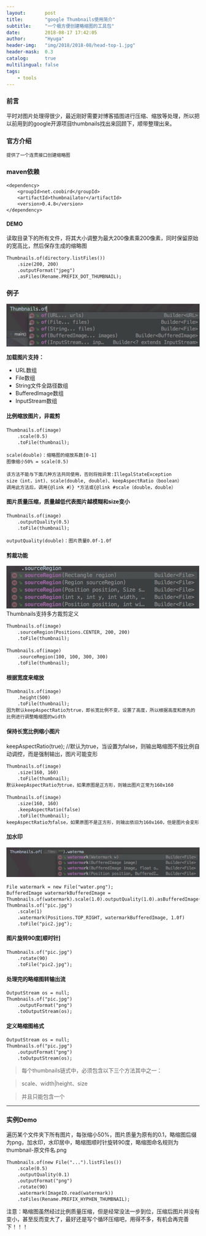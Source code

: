 ```yaml
---
layout:       post
title:        "google Thumbnails使用简介"
subtitle:     "一个极方便创建略缩图的工具包"
date:         2018-08-17 17:42:05
author:       "Hyuga"
header-img:   "img/2018/2018-08/head-top-1.jpg"
header-mask:  0.3
catalog:      true
multilingual: false
tags:
    - tools
---
```


### 前言
平时对图片处理得很少，最近刚好需要对博客插图进行压缩、缩放等处理，所以把以前用到的google开源项目thumbnails找出来回顾下，顺带整理出来。

### 官方介绍
    提供了一个连贯接口创建缩略图

### maven依赖
```
<dependency>
    <groupId>net.coobird</groupId>
    <artifactId>thumbnailator</artifactId>
    <version>0.4.8</version>
</dependency>
```

#### DEMO
读取目录下的所有文件，将其大小调整为最大200像素乘200像素，同时保留原始的宽高比，然后保存生成的缩略图
```
Thumbnails.of(directory.listFiles())
    .size(200, 200)
    .outputFormat("jpeg")
    .asFiles(Rename.PREFIX_DOT_THUMBNAIL);
```


### 例子

![](/img/2018/2018-08/471FB23F-E3FE-4B10-9DAB-8F012E18046E.png)

**加载图片支持：**
* URL数组
* File数组
* String文件全路径数组
* BufferedImage数组
* InputStream数组

#### 比例缩放图片，非裁剪
```
Thumbnails.of(image)
    .scale(0.5)
    .toFile(thumbnail);

scale(double)：缩略图的缩放系数[0-1]
图像缩小50% = scale(0.5)

该方法不能与下面几种方法共同使用，否则将抛异常:IllegalStateException
size（int，int)、scale(double, double)、keepAspectRatio（boolean）
调用此方法后，调用{@link #）} *方法或{@link #scale（double，double）

```

#### 图片质量压缩，质量越低代表图片越模糊和size变小
```
Thumbnails.of(image)
    .outputQuality(0.5)
    .toFile(thumbnail);

outputQuality(double)：图片质量0.0f-1.0f
```

#### 剪裁功能
![](/img/2018/2018-08/6C887AFE-1B0F-4F6E-BE8A-FB79DAAB2EED.png)
Thumbnails支持多方裁剪定义
```
Thumbnails.of(image)
    .sourceRegion(Positions.CENTER, 200, 200)
    .toFile(thumbnail);

Thumbnails.of(image)
    .sourceRegion(100, 100, 300, 300)
    .toFile(thumbnail);
```

#### 根据宽度来缩放
```
Thumbnails.of(image)
    .height(500)
    .toFile(thumbnail);
因为默认keepAspectRatio为true，即长宽比例不变，设置了高度，所以根据高度和原先的比例进行调整略缩图的width
```

#### 保持长宽比例缩小图片
keepAspectRatio(true);  //默认为true，当设置为false，则输出略缩图不按比例自动调控，而是强制输出，图片可能变形
```
Thumbnails.of(image)
    .size(160, 160)
    .toFile(thumbnail);
默认keepAspectRatio为true，如果原图是正方形，则输出图片正常为160x160

Thumbnails.of(image)
    .size(160, 160)
    .keepAspectRatio(false)
    .toFile(thumbnail);
keepAspectRatio为false，如果原图不是正方形，则输出依旧为160x160，但是图片会变形

```

#### 加水印
![](/img/2018/2018-08/DA2EA278-8555-4A19-9B9A-ABC0BFC37DCC.png)
```
File watermark = new File("water.png");
BufferedImage watermarkBufferedImage = Thumbnails.of(watermark).scale(1.0).outputQuality(1.0).asBufferedImage();
Thumbnails.of("pic.jpg")
    .scale(1)
    .watermark(Positions.TOP_RIGHT, watermarkBufferedImage, 1.0f)
    .toFile("pic2.jpg");
```

#### 图片旋转90度[顺时针]
```
Thumbnails.of("pic.jpg")
    .rotate(90)
    .toFile("pic2.jpg");
```

#### 处理完的略缩图转输出流
```
OutputStream os = null;
Thumbnails.of("pic.jpg")
    .outputFormat("png")
    .toOutputStream(os);
```

#### 定义略缩图格式
```
OutputStream os = null;
Thumbnails.of("pic.jpg")
    .outputFormat("png")
    .toOutputStream(os);
```

> 每个thumbnails链式中，必须包含以下三个方法其中之一：

> scale、width|height、size

> 并且只能包含一个

---
### 实例Demo
遍历某个文件夹下所有图片，每张缩小50%，图片质量为原有的0.1，略缩图后缀为png，加水印，水印居中，略缩图顺时针旋转90度，略缩图命名规则为thumbnail-原文件名.png
```
Thumbnails.of(new File("...").listFiles())
    .scale(0.5)
    .outputQuality(0.1)
    .outputFormat("png")
    .rotate(90)
    .watermark(ImageIO.read(watermark))
    .toFiles(Rename.PREFIX_HYPHEN_THUMBNAIL);
```

注意：略缩图虽然经过比例质量压缩，但是经常没法一步到位，压缩后图片并没有变小，甚至反而变大了，最好还是写个循环压缩吧，用得不多，有机会再完善下！！！
